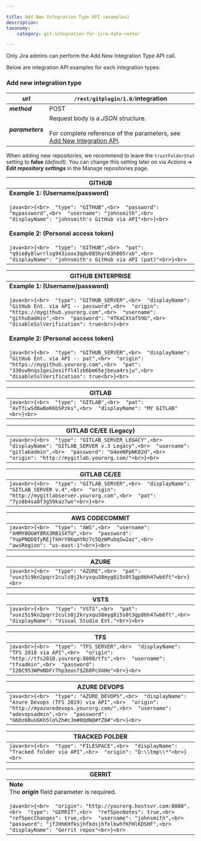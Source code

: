 ```yaml
---

title: Add New Integration Type API (examples)
description:
taxonomy:
    category: git-integration-for-jira-data-center

---
```

Only Jira admins can perform the Add New Integration Type API call.

Below are integration API examples for each integration types:

### Add new integration type

| _**url**_ | `/rest/gitplugin/1.0/`**integration** |
| --- | --- |
| _**method**_ | POST |
| _**parameters**_ | Request body is a _JSON_ structure.<br><br>For complete reference of the parameters, see [Add New Integration API](/wiki/spaces/GIJDC/pages/380666461/Add+New+Integration). |


When adding new repositories, we recommend to leave the `trustFolderStat` setting to **false** _(default)_. You can change this setting later on via _Actions_ ➜ _**Edit repository settings**_ in the Manage repositories page.


| **GITHUB** |
| --- |
| **Example 1: (Username/password)**<br><br>```java<br>{<br>  "type": "GITHUB",<br>  "password": "mypassword",<br>  "username": "johnsmith",<br>  "displayName": "johnsmith's GitHub via API"<br>}<br>```<br><br>**Example 2: (Personal access token)**<br><br>```java<br>{<br>  "type": "GITHUB",<br>  "pat": "q9ie8y8lwrrlsg943ioox3qdv085hyr63h005rxb",<br>  "displayName": "johnsmith's GitHub via API (pat)"<br>}<br>``` |


| **GITHUB ENTERPRISE** |
| --- |
| **Example 1: (Username/password)**<br><br>```java<br>{<br>  "type": "GITHUB_SERVER",<br>  "displayName": "GitHub Ent. via API -- password",<br>  "origin": "https://mygithub.yourorg.com",<br>  "username": "githubadmin",<br>  "password": "4TKaCXtaf59G",<br>  "disableSslVerification": true<br>}<br>```<br><br>**Example 2: (Personal access token)**<br><br>```java<br>{<br>  "type": "GITHUB_SERVER",<br>  "displayName": "GitHub Ent. via API -- pat",<br>  "origin": "https://mygithub.yourorg.com",<br>  "pat": "330sw9nqs1ges2osiffl4lzb6bm65ejbeua4rsju",<br>  "disableSslVerification": true<br>}<br>``` |


| **GITLAB** |
| --- |
| ```java<br>{<br>  "type": "GITLAB",<br>  "pat": "AvTfLwSd6wBoK6bSPzks",<br>  "displayName": "MY GITLAB"<br>}<br>``` |


| **GITLAB CE/EE (Legacy)** |
| --- |
| ```java<br>{<br>  "type": "GITLAB_SERVER_LEGACY",<br>  "displayName": "GITLAB_SERVER v.3 Legacy",<br>  "username": "gitlabadmin",<br>  "password": "G4eeNPpNK82d",<br>  "origin": "http://mygitlab.yourorg.com/"<br>}<br>``` |


| **GITLAB CE/EE** |
| --- |
| ```java<br>{<br>  "type": "GITLAB_SERVER",<br>  "displayName": "GITLAB_SERVER v.4",<br>  "origin": "http://mygitlabserver.yourorg.com",<br>  "pat": "7yz0b4sa8f3g59kaz7wn"<br>}<br>``` |


| **AWS CODECOMMIT** |
| --- |
| ```java<br>{<br>  "type": "AWS",<br>  "username": "AHMY0OGWY8RX3RB1SXTU",<br>  "password": "YupPNQD8fyREjfkHrY8KqmYNz7c5QzWPubqSw2az",<br>  "awsRegion": "us-east-1"<br>}<br>``` |


| **AZURE** |
| --- |
| ```java<br>{<br>  "type": "AZURE",<br>  "pat": "vuxz5i9kn2pqrr2culs0j2kryxqu38myg8i5s0t3gp86h47wb6ft"<br>}<br>``` |


| **VSTS** |
| --- |
| ```java<br>{<br>  "type": "VSTS",<br>  "pat": "vuxz5i9kn2pqrr2culs0j2kryxqu38myg8i5s0t3gp86h47wb6ft",<br>  "displayName": "Visual Studio Ent."<br>}<br>``` |


| **TFS** |
| --- |
| ```java<br>{<br>  "type": "TFS_SERVER",<br>  "displayName": "TFS 2018 via API",<br>  "origin": "http://tfs2018.yourorg:8080/tfs",<br>  "username": "tfsadmin",<br>  "password": "I26C953WPmNbFr7hp3eosf$Z68PcXAHe"<br>}<br>``` |


| **AZURE DEVOPS** |
| --- |
| ```java<br>{<br>  "type": "AZURE_DEVOPS",<br>  "displayName": "Azure Devops (TFS 2019) via API",<br>  "origin": "http://myazuredevops.yourorg.com/",<br>  "username": "adevopsadmin",<br>  "password": "G6Dz6BuUGKh5lo%Zh#cJm#0QdN@#fZ8#"<br>}<br>``` |


| **TRACKED FOLDER** |
| --- |
| ```java<br>{<br>  "type": "FILESPACE",<br>  "displayName": "Tracked folder via API",<br>  "origin": "D:\\tmp\\*"<br>}<br>``` |


| **GERRIT** |
| --- |
| **Note**  <br>The _**origin**_ field parameter is required.<br><br>```java<br>{<br>  "origin": "http://yourorg.hostsvr.com:8080",<br>  "type": "GERRIT",<br>  "refSpecNotes": true,<br>  "refSpecChanges": true,<br>  "username": "johnsmith",<br>  "password": "jfJHhKHfksjhfkdsjhfelkwhfKFHlKDSHF",<br>  "displayName": "Gerrit repos"<br>}<br>``` |

